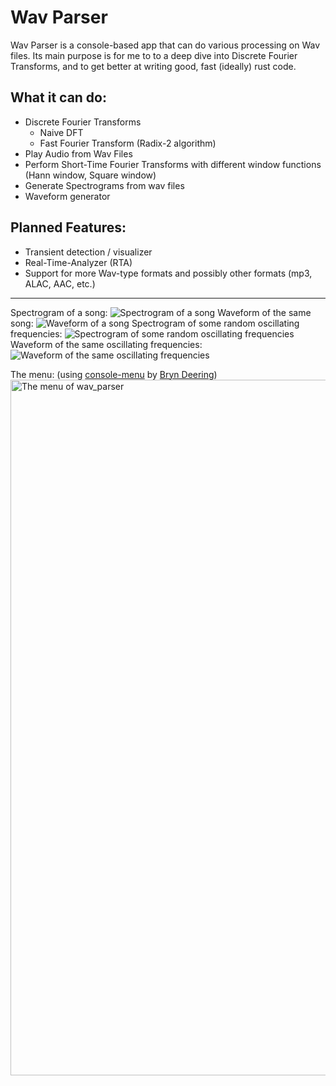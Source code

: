 # Wav Parser

Wav Parser is a console-based app that can do various processing on Wav files. Its main purpose is for me to to a deep dive into Discrete Fourier Transforms, and to get better at writing good, fast (ideally) rust code.

## What it can do:
* Discrete Fourier Transforms
    * Naive DFT
    * Fast Fourier Transform (Radix-2 algorithm)
* Play Audio from Wav Files
* Perform Short-Time Fourier Transforms with different window functions (Hann window, Square window)
* Generate Spectrograms from wav files
* Waveform generator

## Planned Features:
* Transient detection / visualizer
* Real-Time-Analyzer (RTA)
* Support for more Wav-type formats and possibly other formats (mp3, ALAC, AAC, etc.)

---

Spectrogram of a song:
![Spectrogram of a song](https://github.com/user-attachments/assets/eb9e5d96-d65a-440f-abde-c98774055e67)
Waveform of the same song:
![Waveform of a song](https://github.com/user-attachments/assets/09c471ac-299b-40bc-bc2a-6353cd6d70cf)
Spectrogram of some random oscillating frequencies:
![Spectrogram of some random oscillating frequencies](https://github.com/user-attachments/assets/4fed4616-fd85-4656-9cb4-2af9f1fbc74c)
Waveform of the same oscillating frequencies:
![Waveform of the same oscillating frequencies](https://github.com/user-attachments/assets/d57da608-e608-4482-bbbc-f5595f1e4025)


The menu: (using [console-menu](https://github.com/Bdeering1/console-menu) by [Bryn Deering](https://github.com/Bdeering1))
<img width="1113" alt="The menu of wav_parser" src="https://github.com/user-attachments/assets/035fd9ba-bff6-46b7-895a-3f5f76ad42af" />


